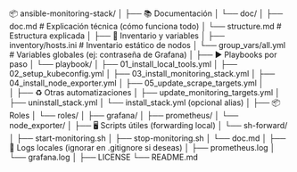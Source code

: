 

📦 ansible-monitoring-stack/
│
├── 📚 Documentación
│   └── doc/
│       ├── doc.md                # Explicación técnica (cómo funciona todo)
│       └── structure.md          # Estructura explicada
│
├── 📁 Inventario y variables
│   ├── inventory/hosts.ini       # Inventario estático de nodos
│   └── group_vars/all.yml        # Variables globales (ej: contraseña de Grafana)
│
├── ▶️ Playbooks por paso
│   └── playbook/
│       ├── 01_install_local_tools.yml
│       ├── 02_setup_kubeconfig.yml
│       ├── 03_install_monitoring_stack.yml
│       ├── 04_install_node_exporter.yml
│       ├── 05_update_scrape_targets.yml
│       
│
├── ♻️ Otras automatizaciones
│   ├── update_monitoring_targets.yml
│   ├── uninstall_stack.yml
│   └── install_stack.yml (opcional alias)
│
├── 📦 Roles
│   └── roles/
│       ├── grafana/
│       ├── prometheus/
│       └── node_exporter/
│
├── 🖥 Scripts útiles (forwarding local)
│   └── sh-forward/
│       ├── start-monitoring.sh
│       ├── stop-monitoring.sh
│       └── doc.md
│
├── 📄 Logs locales (ignorar en .gitignore si deseas)
│   ├── prometheus.log
│   └── grafana.log
│
├── LICENSE
└── README.md
